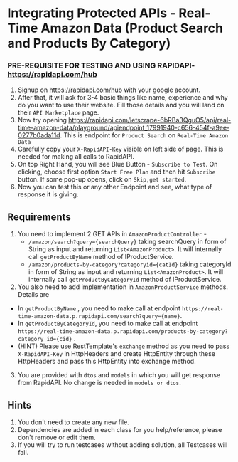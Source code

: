 # Integrating Protected APIs - Real-Time Amazon Data (Product Search and Products By Category) 
 
### PRE-REQUISITE FOR TESTING AND USING RAPIDAPI- https://rapidapi.com/hub
1. Signup on https://rapidapi.com/hub with your google account.
2. After that, it will ask for 3-4 basic things like name, experience and why do you want to use their website. Fill those details and you will land on their `API Marketplace` page.
3. Now try opening https://rapidapi.com/letscrape-6bRBa3QguO5/api/real-time-amazon-data/playground/apiendpoint_17991940-c656-454f-a9ee-0277b0ada11d. This is endpoint for `Product Search` on `Real-Time Amazon Data`
4. Carefully copy your `X-RapidAPI-Key` visible on left side of page. This is needed for making all calls to RapidAPI.
5. On top Right Hand, you will see Blue Button - `Subscribe to Test`. On clicking, choose first option `Start Free Plan` and then hit `Subscribe` button. If some pop-up opens, click on `Skip,get started`.
6. Now you can test this or any other Endpoint and see, what type of response it is giving.

## Requirements

1. You need to implement 2 GET APIs in `AmazonProductController` - 
     - `/amazon/search?query={searchQuery}` taking searchQuery in form of String as input and returning `List<AmazonProduct>`. It will internally call `getProductByName` method of IProductService.
     - `/amazon/products-by-category?categoryid={catId}` taking categoryId in form of String as input and returning `List<AmazonProduct>`. It will internally call `getProductByCategoryId` method of IProductService.
2. You also need to add implementation in `AmazonProductService` methods. Details are 
  - In `getProductByName` , you need to make call at endpoint `https://real-time-amazon-data.p.rapidapi.com/search?query={name}`.
  - In `getProductByCategoryId`, you need to make call at endpoint `https://real-time-amazon-data.p.rapidapi.com/products-by-category?category_id={cid}` .
  - (HINT) Please use RestTemplate's `exchange` method as you need to pass `X-RapidAPI-Key` in HttpHeaders and create HttpEntity through these HttpHeaders and pass this HttpEntity into exchange method.
3. You are provided with `dtos` and `models` in which you will get response from RapidAPI. No change is needed in `models or dtos`.

## Hints

1. You don't need to create any new file.
2. Dependencies are added in each class for you help/reference, please don't remove or edit them.
3. If you will try to run testcases without adding solution, all Testcases will fail.

